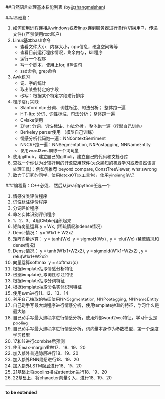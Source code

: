 ##自然语言处理基本技能列表 (by@[zhangmeishan](https://github.com/zhangmeishan))

###基础篇：

1. 如何使用远程连接从windows或者linux连到服务器进行操作(切换用户，传递文件) (严禁使用root账户)
2. Linux基本bash命令
    - 查看文件大小，内存大小，cpu信息，硬盘空间等等
    - 查看目前运行程序情况，剩余内存，kill程序
    - 运行一个程序
    - 写一个脚本，使用上for, if等语句
    - sed命令, grep命令
3. Awk练习
    - 词、字的统计
    - 取出某些特定的字段
    - 改写：根据某个特定字段进行排序
4. 程序运行实践
    - Stanford nlp: 分词、词性标注、句法分析； 整体跑一遍
    - HIT-ltp: 分词、词性标注、句法分析； 整体跑一遍
    - CMake使用
    - ZPar: 分词、词性标注、句法分析； 整体跑一遍（模型自己训练）
    - Berkeley parser使用 （模型自己训练）
    - 情感分析代码跑一遍：NNContextSentiment
    - NNCRF跑一遍：NNSegmentation, NNPostagging, NNNameEntity
    - 使用word2vec训练一个词向量
5. 使用github，建立自己的github，建立自己的代码和文档仓库
6. 查找一个你认为比较好用的开源应用软件(大众熟知的机器学习或者自然语言处理工具)：例如我推荐 beyond compare, ConstTreeViewer, whatswrong
7. 致力于研究的同学，使用latex(CTex工具包)，使用yinxiang笔记

###编程篇：C++必须， 然后从java和python任选一个

1. 情感分类评价程序
2. 词性标注评价程序
3. 分词评价程序
4. 命名实体识别评价程序
5. 1、2、3、4用CMake组织起来
6. 矩阵向量运算 y = Wx, (稀疏情况和dense情况)
7. Dense情况： y= W1x1 + W2x2
8. 矩阵向量运算： y = tanh(Wx), y = sigmoid(Wx) , y = relu(Wx) (稀疏情况和dense情况)
9. Dense情况： y = tanh(W1x1+W2x2), y = sigmoid(W1x1+W2x2) , y = relu(W1x1+W2x2)
10. 向量运算softmax:  y = softmax(o)
11. 根据template抽取情感分析特征
12. 根据template抽取词性标注特征
13. 根据template抽取分词特征
14. 根据template抽取命名实体识别特征
15. 使用svm进行11、12、13、14
16. 利用自己抽取的特征使用NNSegmentation, NNPostagging, NNNameEntity
17. 自己动手写最大熵程序进行情感分析，使用template抽取的特征，学习什么是最大熵
18. 自己动手写最大熵程序进行情感分析，使用外部word2vec特征，学习什么是pooling
19. 自己动手写最大熵程序进行情感分析，词向量本身作为参数模型，第一个深度学习模型
20. 17和18进行combine后预测
21. 使用max-margin重做17、18、19、20
22. 加入额外普通隐层进行18、19、20
23. 加入额外RNN隐层进行18、19、20
24. 加入额外LSTM隐层进行18、19、20
25. 21基础上将pooling换成attention进行18、19、20
26. 22基础上，将character向量引入，进行18、19、20

---
**to be extended**

